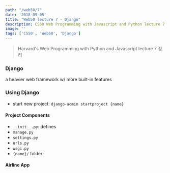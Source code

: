 ```yaml
---
path: "/web50/7"
date: '2018-09-05'
title: "Web50 lecture 7 - Django"
description: CS50 Web Programming with Javascript and Python lecture 7 정리
image: ''
tags: ['CS50', 'Web50', 'Django']
---
```

> Harvard's Web Programming with Python and Javascript lecture 7 정리

### Django
a heavier web framework w/ more built-in features

### Using Django
- start new project: `django-admin startproject {name}`

#### Project Components
- `__init__.py`: defines 
- `manage.py`
- `settings.py`
- `urls.py`
- `wsgi.py`
- `{name}/` folder: 

#### Airline App